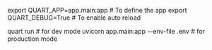export QUART_APP=app.main:app # To define the app
export QUART_DEBUG=True # To enable auto reload


quart run # for dev mode
uvicorn app.main:app --env-file .env # for production mode